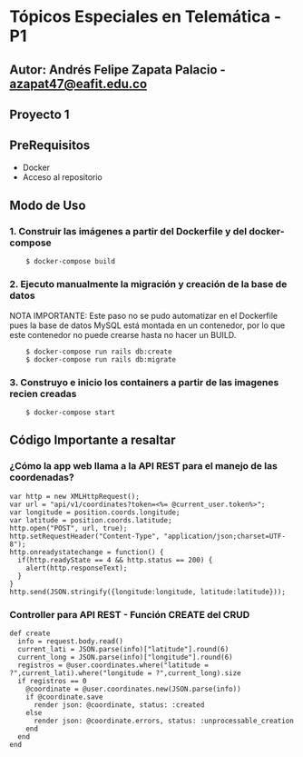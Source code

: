 # Tópicos Especiales en Telemática -P1
## Autor: Andrés Felipe Zapata Palacio - azapat47@eafit.edu.co
## Proyecto 1
## PreRequisitos
* Docker
* Acceso al repositorio
## Modo de Uso
### 1. Construir las imágenes a partir del Dockerfile y del docker-compose
        $ docker-compose build
### 2. Ejecuto manualmente la migración y creación de la base de datos
NOTA IMPORTANTE: Este paso no se pudo automatizar en el Dockerfile pues la base de datos MySQL está montada en un contenedor, por lo que este contenedor no puede crearse hasta no hacer un BUILD.

        $ docker-compose run rails db:create
        $ docker-compose run rails db:migrate
### 3. Construyo e inicio los containers a partir de las imagenes recien creadas
        $ docker-compose start
        
## Código Importante a resaltar
### ¿Cómo la app web llama a la API REST para el manejo de las coordenadas?
    var http = new XMLHttpRequest();
    var url = "api/v1/coordinates?token=<%= @current_user.token%>";
    var longitude = position.coords.longitude;
    var latitude = position.coords.latitude;
    http.open("POST", url, true);
    http.setRequestHeader("Content-Type", "application/json;charset=UTF-8");
    http.onreadystatechange = function() {
      if(http.readyState == 4 && http.status == 200) { 
        alert(http.responseText);
      }
    }
    http.send(JSON.stringify({longitude:longitude, latitude:latitude}));
### Controller para API REST - Función CREATE del CRUD
    def create
      info = request.body.read()
      current_lati = JSON.parse(info)["latitude"].round(6)
      current_long = JSON.parse(info)["longitude"].round(6)
      registros = @user.coordinates.where("latitude = ?",current_lati).where("longitude = ?",current_long).size
      if registros == 0
        @coordinate = @user.coordinates.new(JSON.parse(info))
        if @coordinate.save
          render json: @coordinate, status: :created
        else
          render json: @coordinate.errors, status: :unprocessable_creation
        end
      end
    end
